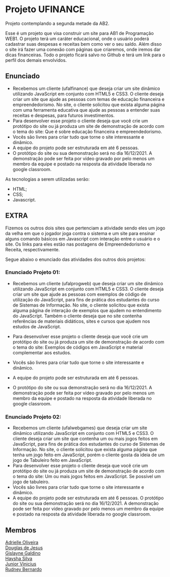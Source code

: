 # Projeto UFINANCE
Projeto contemplando a segunda metade da AB2.

Esse é um projeto que visa construir um site para AB1 de Programação WEB1. O projeto terá um caráter educacional, onde o usuário poderá cadastrar suas despesas e receitas bem como ver o seu saldo. Além disso o site irá fazer uma conexão com páginas que criaremos, onde iremos dar dicas financeiras. Todo o projeto ficará salvo no Github e terá um link para o perfil dos demais envolvidos.

## Enunciado

- Recebemos um cliente (ufalfinance) que deseja criar um site dinâmico utilizando JavaScript em conjunto com HTML5 e CSS3. O cliente deseja criar um site que ajude as pessoas com temas de educação financeira e empreendedorismo. No site, o cliente solicitou que exista alguma página com uma ferramenta educativa que ajude as pessoas a entender suas receitas e despesas, para futuros investimentos.
- Para desenvolver esse projeto o cliente deseja que você crie um protótipo do site ou já produza um site de demonstração de acordo com o tema do site: Que é sobre educação financeira e empreendedorismo.
- Vocês são livres para criar tudo que torne o site interessante e dinâmico.
- A equipe do projeto pode ser estruturada em até 6 pessoas.
- O protótipo do site ou sua demonstração será no dia 16/12/2021. A demonstração pode ser feita por vídeo gravado por pelo menos um membro da equipe e postado na resposta da atividade liberada no google classroom.

As tecnologias a serem utilizadas serão:

- HTML;
- CSS;
- Javascript.

## EXTRA

Fizemos os outros dois sites que pertenciam a atividade sendo eles um jogo da velha em que o jogador joga contra o sistema e um site para ensinar alguns comando básicos em Javascript com interação entre o usuário e o site. Os links para eles estão nas postagens de Empreendedorismo e Receita, respectivamente.

Segue abaixo o enunciado das atividades dos outros dois projetos:

### Enunciado Projeto 01:

- Recebemos um cliente (ufalprogweb) que deseja criar um site dinâmico utilizando JavaScript em conjunto com HTML5 e CSS3. O cliente deseja criar um site que ajude as pessoas com exemplos de código de utilização do JavaScript, para fins de prática dos estudantes do curso de Sistemas de Informação.  No site, o cliente solicitou que exista alguma página de interação de exemplos que ajudem no entendimento do JavaScript. Também o cliente deseja que no site contenha referências de materiais didáticos, sites e cursos que ajudem nos estudos de JavaScript.

- Para desenvolver esse projeto o cliente deseja que você crie um protótipo do site ou já produza um site de demonstração de acordo com o tema do site: Exemplos de códigos em JavaScript e material complementar aos estudos.
- Vocês são livres para criar tudo que torne o site interessante e dinâmico.
- A equipe do projeto pode ser estruturada em até 6 pessoas.
- O protótipo do site ou sua demonstração será no dia 16/12/2021. A demonstração pode ser feita por vídeo gravado por pelo menos um membro da equipe e postado na resposta da atividade liberada no google classroom.

### Enunciado Projeto 02:

- Recebemos um cliente (ufalwebgames) que deseja criar um site dinâmico utilizando JavaScript em conjunto com HTML5 e CSS3. O cliente deseja criar um site que contenha um ou mais jogos feitos em JavaScript, para fins de prática dos estudantes do curso de Sistemas de Informação.  No site, o cliente solicitou que exista alguma página que tenha um jogo feito em JavaScript, porém o cliente gosta da ideia de um jogo de Tabuleiro feito em JavaScript. 
- Para desenvolver esse projeto o cliente deseja que você crie um protótipo do site ou já produza um site de demonstração de acordo com o tema do site: Um ou mais jogos feitos em JavaScript. Se possível um jogo de tabuleiro.
- Vocês são livres para criar tudo que torne o site interessante e dinâmico.
- A equipe do projeto pode ser estruturada em até 6 pessoas.
O protótipo do site ou sua demonstração será no dia 16/12/2021. A demonstração pode ser feita por vídeo gravado por pelo menos um membro da equipe e postado na resposta da atividade liberada no google classroom.

## Membros
[Adrielle Oliveira](https://github.com/Adriellesantana)   
[Douglas de Jesus](https://github.com/SI-Douglas)    
[Gislayne Galdino](https://github.com/GislayneGaldino)      
[Haysha Silva](https://github.com/hayshakelly)    
[Junior Vinicius](https://github.com/JuniorVinicius)    
[Rudney Bernardo](https://github.com/RudneyBernardo)  
